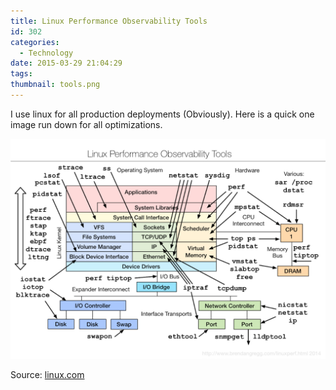 ```yaml
---
title: Linux Performance Observability Tools
id: 302
categories:
  - Technology
date: 2015-03-29 21:04:29
tags:
thumbnail: tools.png
---
```


I use linux for all production deployments (Obviously). Here is a quick one image run down for all optimizations.

<!--more-->

![](tools.png)

Source: [linux.com][linux-com]

[linux-com]: https://www.linux.com/news/enterprise/systems-management/785426-a-template-for-monitoring-linux-performance-tools-like-from-netflix
